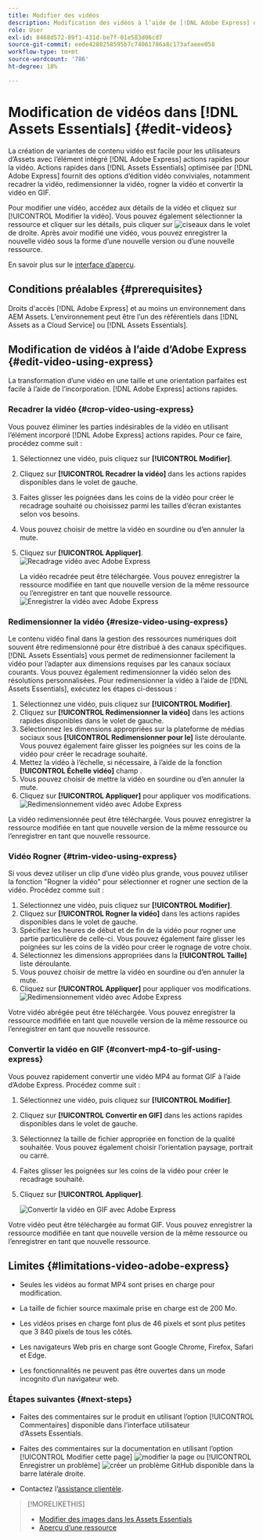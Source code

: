 ```yaml
---
title: Modifier des vidéos
description: Modification des vidéos à l’aide de [!DNL Adobe Express] options optimisées et enregistrez les vidéos mises à jour sous forme de versions.
role: User
exl-id: 8468d572-89f1-431d-be7f-01e583d06cd7
source-git-commit: eede4280258595b7c74061786a8c173afaeee058
workflow-type: tm+mt
source-wordcount: '786'
ht-degree: 18%

---
```


# Modification de vidéos dans [!DNL Assets Essentials] {#edit-videos}

La création de variantes de contenu vidéo est facile pour les utilisateurs d’Assets avec l’élément intégré [!DNL Adobe Express] actions rapides pour la vidéo. Actions rapides dans [!DNL Assets Essentials] optimisée par [!DNL Adobe Express] fournit des options d’édition vidéo conviviales, notamment recadrer la vidéo, redimensionner la vidéo, rogner la vidéo et convertir la vidéo en GIF.

Pour modifier une vidéo, accédez aux détails de la vidéo et cliquez sur [!UICONTROL Modifier la vidéo]. Vous pouvez également sélectionner la ressource et cliquer sur les détails, puis cliquer sur ![ciseaux](assets/do-not-localize/cut.svg) dans le volet de droite. Après avoir modifié une vidéo, vous pouvez enregistrer la nouvelle vidéo sous la forme d’une nouvelle version ou d’une nouvelle ressource.

En savoir plus sur le [interface d’aperçu](/help/using/navigate-view.md#preview-assets).

## Conditions préalables {#prerequisites}

Droits d&#39;accès [!DNL Adobe Express] et au moins un environnement dans AEM Assets. L’environnement peut être l’un des référentiels dans [!DNL Assets as a Cloud Service] ou [!DNL Assets Essentials].

## Modification de vidéos à l’aide d’Adobe Express {#edit-video-using-express}

La transformation d’une vidéo en une taille et une orientation parfaites est facile à l’aide de l’incorporation. [!DNL Adobe Express] actions rapides.

### Recadrer la vidéo {#crop-video-using-express}

Vous pouvez éliminer les parties indésirables de la vidéo en utilisant l’élément incorporé [!DNL Adobe Express] actions rapides. Pour ce faire, procédez comme suit :

1. Sélectionnez une vidéo, puis cliquez sur **[!UICONTROL Modifier]**.
2. Cliquez sur **[!UICONTROL Recadrer la vidéo]** dans les actions rapides disponibles dans le volet de gauche.
3. Faites glisser les poignées dans les coins de la vidéo pour créer le recadrage souhaité ou choisissez parmi les tailles d’écran existantes selon vos besoins.
4. Vous pouvez choisir de mettre la vidéo en sourdine ou d’en annuler la mute.
5. Cliquez sur **[!UICONTROL Appliquer]**.
   ![Recadrage vidéo avec Adobe Express](/help/using/assets/adobe-express-crop-video.png)

   La vidéo recadrée peut être téléchargée. Vous pouvez enregistrer la ressource modifiée en tant que nouvelle version de la même ressource ou l’enregistrer en tant que nouvelle ressource. ![Enregistrer la vidéo avec Adobe Express](/help/using/assets/adobe-express-save-video.png)

### Redimensionner la vidéo {#resize-video-using-express}

Le contenu vidéo final dans la gestion des ressources numériques doit souvent être redimensionné pour être distribué à des canaux spécifiques. [!DNL Assets Essentials] vous permet de redimensionner facilement la vidéo pour l’adapter aux dimensions requises par les canaux sociaux courants. Vous pouvez également redimensionner la vidéo selon des résolutions personnalisées. Pour redimensionner la vidéo à l’aide de [!DNL Assets Essentials], exécutez les étapes ci-dessous :

1. Sélectionnez une vidéo, puis cliquez sur **[!UICONTROL Modifier]**.
2. Cliquez sur **[!UICONTROL Redimensionner la vidéo]** dans les actions rapides disponibles dans le volet de gauche.
3. Sélectionnez les dimensions appropriées sur la plateforme de médias sociaux sous **[!UICONTROL Redimensionner pour le]** liste déroulante. Vous pouvez également faire glisser les poignées sur les coins de la vidéo pour créer le recadrage souhaité.
4. Mettez la vidéo à l’échelle, si nécessaire, à l’aide de la fonction **[!UICONTROL Échelle vidéo]** champ .
5. Vous pouvez choisir de mettre la vidéo en sourdine ou d’en annuler la mute.
6. Cliquez sur **[!UICONTROL Appliquer]** pour appliquer vos modifications.
   ![Redimensionnement vidéo avec Adobe Express](/help/using/assets/adobe-express-resize-video.png)

La vidéo redimensionnée peut être téléchargée. Vous pouvez enregistrer la ressource modifiée en tant que nouvelle version de la même ressource ou l’enregistrer en tant que nouvelle ressource.

### Vidéo Rogner {#trim-video-using-express}

Si vous devez utiliser un clip d’une vidéo plus grande, vous pouvez utiliser la fonction &quot;Rogner la vidéo&quot; pour sélectionner et rogner une section de la vidéo. Procédez comme suit :

1. Sélectionnez une vidéo, puis cliquez sur **[!UICONTROL Modifier]**.
2. Cliquez sur **[!UICONTROL Rogner la vidéo]** dans les actions rapides disponibles dans le volet de gauche.
3. Spécifiez les heures de début et de fin de la vidéo pour rogner une partie particulière de celle-ci. Vous pouvez également faire glisser les poignées sur les coins de la vidéo pour créer le rognage de votre choix.
4. Sélectionnez les dimensions appropriées dans la **[!UICONTROL Taille]** liste déroulante.
5. Vous pouvez choisir de mettre la vidéo en sourdine ou d’en annuler la mute.
6. Cliquez sur **[!UICONTROL Appliquer]** pour appliquer vos modifications.
   ![Redimensionnement vidéo avec Adobe Express](/help/using/assets/adobe-express-trim-video.png)

Votre vidéo abrégée peut être téléchargée. Vous pouvez enregistrer la ressource modifiée en tant que nouvelle version de la même ressource ou l’enregistrer en tant que nouvelle ressource.

### Convertir la vidéo en GIF {#convert-mp4-to-gif-using-express}

Vous pouvez rapidement convertir une vidéo MP4 au format GIF à l’aide d’Adobe Express. Procédez comme suit :

1. Sélectionnez une vidéo, puis cliquez sur **[!UICONTROL Modifier]**.
2. Cliquez sur **[!UICONTROL Convertir en GIF]** dans les actions rapides disponibles dans le volet de gauche.
3. Sélectionnez la taille de fichier appropriée en fonction de la qualité souhaitée. Vous pouvez également choisir l’orientation paysage, portrait ou carré.
4. Faites glisser les poignées sur les coins de la vidéo pour créer le recadrage souhaité.
5. Cliquez sur **[!UICONTROL Appliquer]**.

   ![Convertir la vidéo en GIF avec Adobe Express](/help/using/assets/adobe-express-convert-video-to-gif.png)

Votre vidéo peut être téléchargée au format GIF. Vous pouvez enregistrer la ressource modifiée en tant que nouvelle version de la même ressource ou l’enregistrer en tant que nouvelle ressource.

## Limites {#limitations-video-adobe-express}

* Seules les vidéos au format MP4 sont prises en charge pour modification.

* La taille de fichier source maximale prise en charge est de 200 Mo.

* Les vidéos prises en charge font plus de 46 pixels et sont plus petites que 3 840 pixels de tous les côtés.

* Les navigateurs Web pris en charge sont Google Chrome, Firefox, Safari et Edge.

* Les fonctionnalités ne peuvent pas être ouvertes dans un mode incognito d’un navigateur web.

### Étapes suivantes {#next-steps}

* Faites des commentaires sur le produit en utilisant l’option [!UICONTROL Commentaires] disponible dans l’interface utilisateur d’Assets Essentials.

* Faites des commentaires sur la documentation en utilisant l’option [!UICONTROL Modifier cette page] ![modifier la page](assets/do-not-localize/edit-page.png) ou [!UICONTROL Enregistrer un problème] ![créer un problème GitHub](assets/do-not-localize/github-issue.png) disponible dans la barre latérale droite.

* Contactez l’[assistance clientèle](https://experienceleague.adobe.com/fr?support-solution=General#support).

>[!MORELIKETHIS]
>
>* [Modifier des images dans les Assets Essentials](/help/using/edit-images.md)
>* [Aperçu d’une ressource](/help/using/navigate-view.md#preview-assets)
